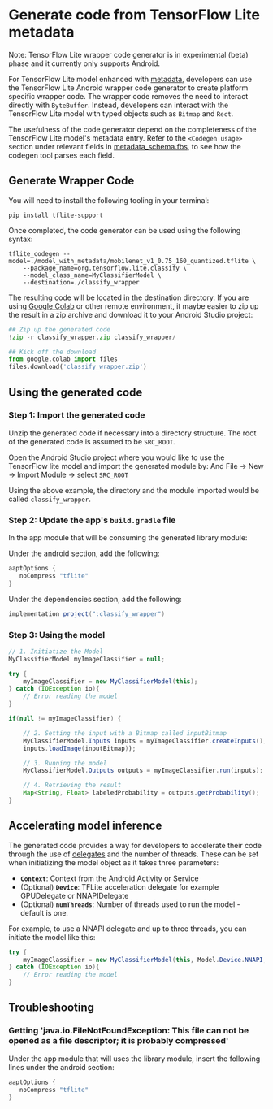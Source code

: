 # Generate code from TensorFlow Lite metadata

Note: TensorFlow Lite wrapper code generator is in experimental (beta) phase and
it currently only supports Android.

For TensorFlow Lite model enhanced with [metadata](../convert/metadata.md),
developers can use the TensorFlow Lite Android wrapper code generator to create
platform specific wrapper code. The wrapper code removes the need to interact
directly with `ByteBuffer`. Instead, developers can interact with the TensorFlow
Lite model with typed objects such as `Bitmap` and `Rect`.

The usefulness of the code generator depend on the completeness of the
TensorFlow Lite model's metadata entry. Refer to the `<Codegen usage>` section
under relevant fields in
[metadata_schema.fbs](https://github.com/tensorflow/tensorflow/blob/master/tensorflow/lite/experimental/support/metadata/metadata_schema.fbs),
to see how the codegen tool parses each field.

## Generate Wrapper Code

You will need to install the following tooling in your terminal:

```
pip install tflite-support
```

Once completed, the code generator can be used using the following syntax:

```
tflite_codegen --model=./model_with_metadata/mobilenet_v1_0.75_160_quantized.tflite \
    --package_name=org.tensorflow.lite.classify \
    --model_class_name=MyClassifierModel \
    --destination=./classify_wrapper
```

The resulting code will be located in the destination directory. If you are
using [Google Colab](https://colab.research.google.com/) or other remote
environment, it maybe easier to zip up the result in a zip archive and download
it to your Android Studio project:

```python
## Zip up the generated code
!zip -r classify_wrapper.zip classify_wrapper/

## Kick off the download
from google.colab import files
files.download('classify_wrapper.zip')
```

## Using the generated code

### Step 1: Import the generated code

Unzip the generated code if necessary into a directory structure. The root of
the generated code is assumed to be `SRC_ROOT`.

Open the Android Studio project where you would like to use the TensorFlow lite
model and import the generated module by: And File -> New -> Import Module ->
select `SRC_ROOT`

Using the above example, the directory and the module imported would be called
`classify_wrapper`.

### Step 2: Update the app's `build.gradle` file

In the app module that will be consuming the generated library module:

Under the android section, add the following:

```java
aaptOptions {
   noCompress "tflite"
}
```

Under the dependencies section, add the following:

```java
implementation project(":classify_wrapper")
```

### Step 3: Using the model

```java
// 1. Initiatize the Model
MyClassifierModel myImageClassifier = null;

try {
    myImageClassifier = new MyClassifierModel(this);
} catch (IOException io){
    // Error reading the model
}

if(null != myImageClassifier) {

    // 2. Setting the input with a Bitmap called inputBitmap
    MyClassifierModel.Inputs inputs = myImageClassifier.createInputs();
    inputs.loadImage(inputBitmap));

    // 3. Running the model
    MyClassifierModel.Outputs outputs = myImageClassifier.run(inputs);

    // 4. Retrieving the result
    Map<String, Float> labeledProbability = outputs.getProbability();
}
```

## Accelerating model inference

The generated code provides a way for developers to accelerate their code
through the use of [delegates](../performance/delegates.md) and the number of
threads. These can be set when initiatizing the model object as it takes three
parameters:

*   **`Context`**: Context from the Android Activity or Service
*   (Optional) **`Device`**: TFLite acceleration delegate for example
    GPUDelegate or NNAPIDelegate
*   (Optional) **`numThreads`**: Number of threads used to run the model -
    default is one.

For example, to use a NNAPI delegate and up to three threads, you can initiate
the model like this:

```java
try {
    myImageClassifier = new MyClassifierModel(this, Model.Device.NNAPI, 3);
} catch (IOException io){
    // Error reading the model
}
```

## Troubleshooting

### Getting 'java.io.FileNotFoundException: This file can not be opened as a file descriptor; it is probably compressed'

Under the app module that will uses the library module, insert the following
lines under the android section:

```java
aaptOptions {
   noCompress "tflite"
}
```
